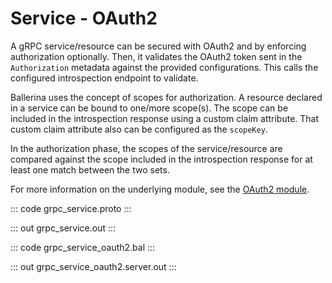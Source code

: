 # Service - OAuth2

A gRPC service/resource can be secured with OAuth2 and by enforcing
authorization optionally. Then, it validates the OAuth2 token sent in the
`Authorization` metadata against the provided configurations. This calls the
configured introspection endpoint to validate.

Ballerina uses the concept of scopes for authorization. A resource declared
in a service can be bound to one/more scope(s). The scope can be included
in the introspection response using a custom claim attribute. That custom
claim attribute also can be configured as the `scopeKey`.

In the authorization phase, the scopes of the service/resource are compared
against the scope included in the introspection response for at least one
match between the two sets.

For more information on the underlying module,
see the [OAuth2 module](https://docs.central.ballerina.io/ballerina/oauth2/latest/).

::: code grpc_service.proto :::

::: out grpc_service.out :::

::: code grpc_service_oauth2.bal :::

::: out grpc_service_oauth2.server.out :::